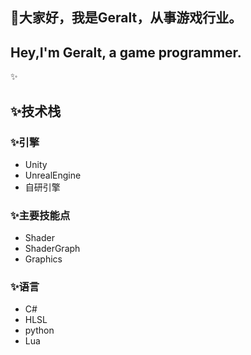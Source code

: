 ## 👋大家好，我是Geralt，从事游戏行业。
## Hey,I'm Geralt, a game programmer.
✨

## ✨技术栈
### ✨引擎
- Unity
- UnrealEngine
- 自研引擎

### ✨主要技能点
- Shader
- ShaderGraph
- Graphics

### ✨语言
- C#
- HLSL
- python
- Lua



<!--
**tangchuandong/tangchuandong** is a ✨ _special_ ✨ repository because its `README.md` (this file) appears on your GitHub profile.

Here are some ideas to get you started:

- 🔭 I’m currently working on ...
- 🌱 I’m currently learning ...
- 👯 I’m looking to collaborate on ...
- 🤔 I’m looking for help with ...
- 💬 Ask me about ...
- 📫 How to reach me: ...
- 😄 Pronouns: ...
- ⚡ Fun fact: ...
-->
